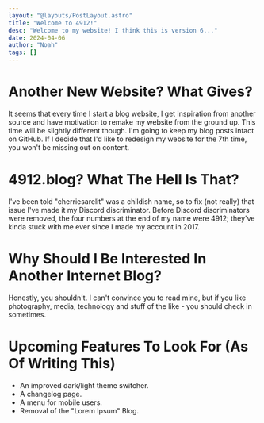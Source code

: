 ```yaml
---
layout: "@layouts/PostLayout.astro"
title: "Welcome to 4912!"
desc: "Welcome to my website! I think this is version 6..."
date: 2024-04-06
author: "Noah"
tags: []
---
```


# Another New Website? What Gives?

It seems that every time I start a blog website, I get inspiration from another source and have motivation to remake my website from the ground up. This time will be slightly different though. I'm going to keep my blog posts intact on GitHub. If I decide that I'd like to redesign my website for the 7th time, you won't be missing out on content.

# 4912.blog? What The Hell Is That?

I've been told "cherriesarelit" was a childish name, so to fix (not really) that issue I've made it my Discord discriminator. Before Discord discriminators were removed, the four numbers at the end of my name were 4912; they've kinda stuck with me ever since I made my account in 2017.

# Why Should I Be Interested In Another Internet Blog?

Honestly, you shouldn't. I can't convince you to read mine, but if you like photography, media, technology and stuff of the like - you should check in sometimes.

# Upcoming Features To Look For (As Of Writing This)

- An improved dark/light theme switcher.
- A changelog page.
- A menu for mobile users.
- Removal of the "Lorem Ipsum" Blog.
